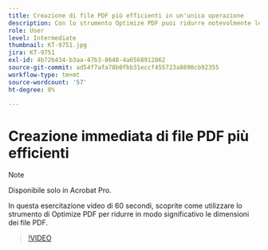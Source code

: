 ```yaml
---
title: Creazione di file PDF più efficienti in un'unica operazione
description: Con lo strumento Optimize PDF puoi ridurre notevolmente le dimensioni dei file PDF
role: User
level: Intermediate
thumbnail: KT-9751.jpg
jira: KT-9751
exl-id: 4b72b434-b3aa-47b3-8648-4a6568912862
source-git-commit: ad54f7afa78b0fbb31eccf455723a8890cb92355
workflow-type: tm+mt
source-wordcount: '57'
ht-degree: 0%

---
```


# Creazione immediata di file PDF più efficienti

>[!NOTE]
>
>Disponibile solo in Acrobat Pro.

In questa esercitazione video di 60 secondi, scoprite come utilizzare lo strumento di Optimize PDF per ridurre in modo significativo le dimensioni dei file PDF.

>[!VIDEO](https://video.tv.adobe.com/v/340077?quality=12&learn=on&hidetitle=true)
